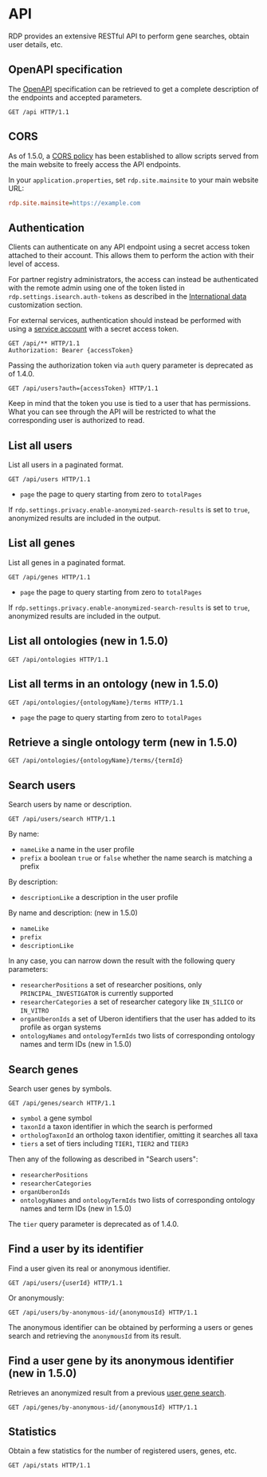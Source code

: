 # API

RDP provides an extensive RESTful API to perform gene searches, obtain user details, etc.

## OpenAPI specification

The [OpenAPI](https://www.openapis.org/) specification can be retrieved to get a complete description of the endpoints
and accepted parameters.

```http
GET /api HTTP/1.1
```

## CORS

As of 1.5.0, a [CORS policy](https://developer.mozilla.org/en-US/docs/Web/HTTP/CORS) has been established to allow
scripts served from the main website to freely access the API endpoints.

In your `application.properties`, set `rdp.site.mainsite` to your main website URL:

```ini
rdp.site.mainsite=https://example.com
```

## Authentication

Clients can authenticate on any API endpoint using a secret access token attached to their account. This allows them to
perform the action with their level of access.

For partner registry administrators, the access can instead be authenticated with the remote admin using one of the
token listed in `rdp.settings.isearch.auth-tokens` as described in the [International data](customization.md#international-data) 
customization section.

For external services, authentication should instead be performed with using a [service account](service-accounts.md)
with a secret access token.

```http
GET /api/** HTTP/1.1
Authorization: Bearer {accessToken}
```

Passing the authorization token via `auth` query parameter is deprecated as of 1.4.0.

```http
GET /api/users?auth={accessToken} HTTP/1.1
```

Keep in mind that the token you use is tied to a user that has permissions. What you can see through the API will be
restricted to what the corresponding user is authorized to read.

## List all users

List all users in a paginated format.

```http
GET /api/users HTTP/1.1
```

- `page` the page to query starting from zero to `totalPages`

If `rdp.settings.privacy.enable-anonymized-search-results` is set to `true`, anonymized results are included in the
output.

## List all genes

List all genes in a paginated format.

```http
GET /api/genes HTTP/1.1
```

- `page` the page to query starting from zero to `totalPages`

If `rdp.settings.privacy.enable-anonymized-search-results` is set to `true`, anonymized results are included in the
output.

## List all ontologies (new in 1.5.0)

```http
GET /api/ontologies HTTP/1.1
```

## List all terms in an ontology (new in 1.5.0)

```http
GET /api/ontologies/{ontologyName}/terms HTTP/1.1
```

- `page` the page to query starting from zero to `totalPages`

## Retrieve a single ontology term (new in 1.5.0)

```http
GET /api/ontologies/{ontologyName}/terms/{termId}
```

## Search users

Search users by name or description.

```http
GET /api/users/search HTTP/1.1
```

By name:

- `nameLike` a name in the user profile
- `prefix` a boolean `true` or `false` whether the name search is matching a prefix

By description:

- `descriptionLike` a description in the user profile

By name and description: (new in 1.5.0)

- `nameLike`
- `prefix`
- `descriptionLike`

In any case, you can narrow down the result with the following query parameters:

- `researcherPositions` a set of researcher positions, only
  `PRINCIPAL_INVESTIGATOR` is currently supported
- `researcherCategories` a set of researcher category like `IN_SILICO` or `IN_VITRO`
- `organUberonIds` a set of Uberon identifiers that the user has added to its profile as organ systems
- `ontologyNames` and `ontologyTermIds` two lists of corresponding ontology names and term IDs (new in 1.5.0)

## Search genes

Search user genes by symbols.

```http
GET /api/genes/search HTTP/1.1
```

- `symbol` a gene symbol
- `taxonId` a taxon identifier in which the search is performed
- `orthologTaxonId` an ortholog taxon identifier, omitting it searches all taxa
- `tiers` a set of tiers including `TIER1`, `TIER2` and `TIER3`

Then any of the following as described in "Search users":

- `researcherPositions`
- `researcherCategories`
- `organUberonIds`
- `ontologyNames` and `ontologyTermIds` two lists of corresponding ontology names and term IDs (new in 1.5.0)

The `tier` query parameter is deprecated as of 1.4.0.

## Find a user by its identifier

Find a user given its real or anonymous identifier.

```http
GET /api/users/{userId} HTTP/1.1
```

Or anonymously:

```http
GET /api/users/by-anonymous-id/{anonymousId} HTTP/1.1
```

The anonymous identifier can be obtained by performing a users or genes search and retrieving the `anonymousId` from its
result.

## Find a user gene by its anonymous identifier (new in 1.5.0)

Retrieves an anonymized result from a previous [user gene search](#search-genes).

```http
GET /api/genes/by-anonymous-id/{anonymousId} HTTP/1.1
```

## Statistics

Obtain a few statistics for the number of registered users, genes, etc.

```http
GET /api/stats HTTP/1.1
```

